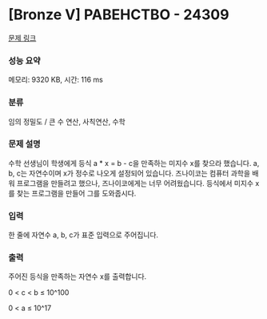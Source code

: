 # [Bronze V] РАВЕНСТВО - 24309 

[문제 링크](https://www.acmicpc.net/problem/24309) 

### 성능 요약

메모리: 9320 KB, 시간: 116 ms

### 분류

임의 정밀도 / 큰 수 연산, 사칙연산, 수학

### 문제 설명

<p>수학 선생님이 학생에게 등식 a * x = b - c을 만족하는 미지수 x를 찾으라 했습니다. a, b, c는 자연수이며 x가 정수로 나오게 설정되어 있습니다. 즈나이코는 컴퓨터 과학을 배워 프로그램을 만들려고 했으나, 즈나이코에게는 너무 어려웠습니다. 등식에서 미지수 x를 찾는 프로그램을 만들어 그를 도와줍시다.</p>

### 입력 

 <p>한 줄에 자연수 a, b, c가 표준 입력으로 주어집니다.</p>

### 출력 

 <p>주어진 등식을 만족하는 자연수 x를 출력합니다.</p>
0 < c < b ≤ 10^100  

0 < a ≤ 10^17
